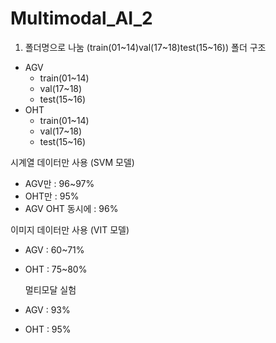 # Multimodal_AI_2

1. 폴더명으로 나눔 (train(01~14)val(17~18)test(15~16))
폴더 구조
- AGV
    - train(01~14)
    - val(17~18)
    - test(15~16)
- OHT
    - train(01~14)
    - val(17~18)
    - test(15~16)

시계열 데이터만 사용 (SVM 모델)
- AGV만 : 96~97%
- OHT만 : 95%
- AGV OHT 동시에 : 96%

이미지 데이터만 사용 (VIT 모델)
- AGV : 60~71%
- OHT : 75~80%

  멀티모달 실험
- AGV : 93%
- OHT : 95%
